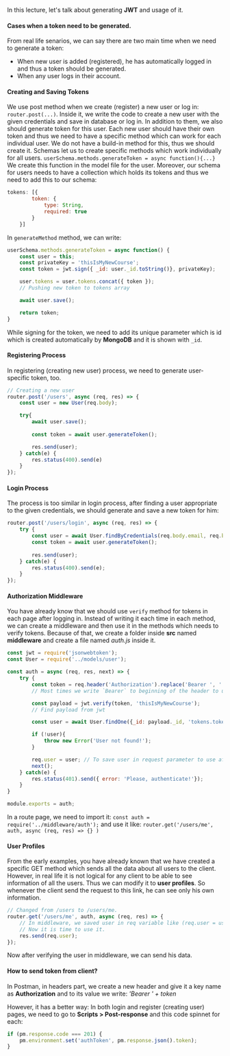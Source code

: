 In this lecture, let's talk about generating **JWT** and usage of it. 

#### Cases when a token need to be generated.
From real life senarios, we  can say there are two main time when we need to generate a token:
- When new user is added (registered), he has automatically logged in and thus a token should be generated.
- When any user logs in their account.

#### Creating and Saving Tokens
We use post method when we create (register) a new user or log in: `router.post(...)`. Inside it, we write the code to create a new user with the given credentials and save in database or log in. In addition to them, we also should generate token for this user. Each new user should have their own token and thus we need to have a specific method which can work for each individual user. We do not have a build-in method for this, thus we should create it. Schemas let us to create specific methods which work individually for all users.
`userSchema.methods.generateToken = async function(){...}`
We create this function in the model file for the user.
Moreover, our schema for users needs to have a collection which holds its tokens and thus we need to add this to our schema:
```javascript
tokens: [{
        token: {
            type: String,
            required: true
        }
    }]
```

In `generateMethod` method, we can write:
```javascript
userSchema.methods.generateToken = async function() {
    const user = this;
    const privateKey = 'thisIsMyNewCourse';
    const token = jwt.sign({ _id: user._id.toString()}, privateKey);

    user.tokens = user.tokens.concat({ token }); 
    // Pushing new token to tokens array

    await user.save();

    return token;
}
```
While signing for the token, we need to add its unique parameter which is id which is created automatically by **MongoDB** and it is shown with `_id`.

#### Registering Process
In registering (creating new user) process, we need to generate user-specific token, too.
```javascript
// Creating a new user
router.post('/users', async (req, res) => {
    const user = new User(req.body);

    try{
        await user.save();
        
        const token = await user.generateToken();

        res.send(user);
    } catch(e) {
        res.status(400).send(e)
    }
});
```

#### Login Process
The process is too similar in login process, after finding a user appropriate to the given credentials, we should generate and save a new token for him:
```javascript
router.post('/users/login', async (req, res) => {
    try {
        const user = await User.findByCredentials(req.body.email, req.body.password);
        const token = await user.generateToken();
        
        res.send(user);
    } catch(e) {
        res.status(400).send(e);
    }
});
```

#### Authorization Middleware
You have already know that we should use `verify` method for tokens in each page after logging  in. Instead of writing it each time in each method, we can create a middleware and then use it in the methods which needs to verify tokens. Because of that, we create a folder inside **src** named **middleware** and create a file named *auth.js* inside it.

```javascript
const jwt = require('jsonwebtoken');
const User = require('../models/user');

const auth = async (req, res, next) => {
    try {
        const token = req.header('Authorization').replace('Bearer ', ''); 
		// Most times we write `Bearer` to beginning of the header to understand that is token. Now we ignore it.

        const payload = jwt.verify(token, 'thisIsMyNewCourse');
		// Find payload from jwt

        const user = await User.findOne({_id: payload._id, 'tokens.token': token}); // Find the user in db with the information from payload.

        if (!user){
            throw new Error('User not found!');
        }

        req.user = user; // To save user in request parameter to use after.
        next();
    } catch(e) {
        res.status(401).send({ error: 'Please, authenticate!'});
    }
}

module.exports = auth;
```

In a route page, we need to import it: `const auth = require('../middleware/auth');`
and use it like: `router.get('/users/me', auth, async (req, res) => {} )`
#### User Profiles
From the early examples, you have already known that  we have created a specific GET method which sends all the data about all users to the client. However, in real life it is not logical for any client to be able to see information of all the users. Thus we can modify it to **user profiles**. So whenever the client send the request to this link, he can see only his own information.
```javascript
// Changed from /users to /users/me.
router.get('/users/me', auth, async (req, res) => {
	// In middleware, we saved user in req variable like (req.user = user)
	// Now it is time to use it.
    res.send(req.user);
});
```
Now after verifying the user in middleware, we can send his data.


#### How to send token from client?
In Postman, in headers part, we create a new header and give it a key name as **Authorization** and to its value we write:
*'Bearer ' + token*

However, it has a better way:
In both login and register (creating user) pages, we need to go to **Scripts > Post-response** and this code spinnet for each:
```javascript
if (pm.response.code === 201) {
    pm.environment.set('authToken', pm.response.json().token);
}
```